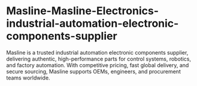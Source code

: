# Masline-Masline-Electronics-industrial-automation-electronic-components-supplier
Masline is a trusted industrial automation electronic components supplier, delivering authentic, high-performance parts for control systems, robotics, and factory automation. With competitive pricing, fast global delivery, and secure sourcing, Masline supports OEMs, engineers, and procurement teams worldwide.
